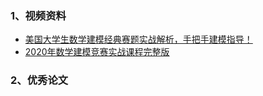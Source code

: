 ### 1、视频资料
- [美国大学生数学建模经典赛题实战解析，手把手建模指导！](https://www.bilibili.com/video/BV1sZ4y1G7wc?p=13)
- [2020年数学建模竞赛实战课程完整版](https://www.bilibili.com/video/BV1Gh411o7sK?p=17)

### 2、优秀论文